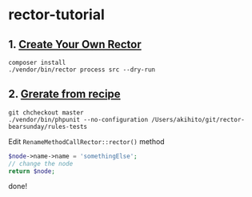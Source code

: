 # rector-tutorial

## 1. [Create Your Own Rector](https://github.com/rectorphp/rector/blob/main/docs/create_own_rule.md)

```
composer install
./vendor/bin/rector process src --dry-run
```

## 2. [Grerate from recipe](https://github.com/rectorphp/rector-generator)



```
git chcheckout master
./vendor/bin/phpunit --no-configuration /Users/akihito/git/rector-bearsunday/rules-tests 
```

Edit `RenameMethodCallRector::rector()` method

```php
$node->name->name = 'somethingElse';
// change the node
return $node;
```

done!
